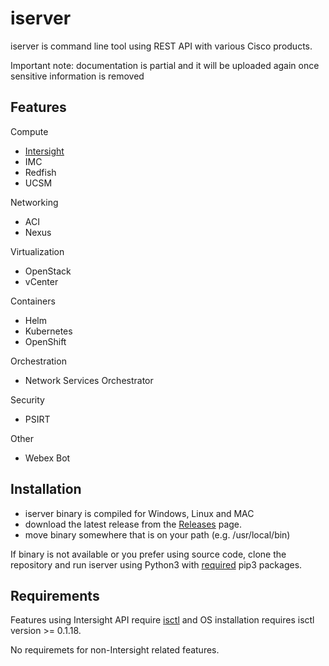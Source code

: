 # iserver

iserver is command line tool using REST API with various Cisco products.

Important note: documentation is partial and it will be uploaded again once sensitive information is removed

## Features

Compute
- [Intersight](./doc/intersight/README.md)
- IMC
- Redfish
- UCSM

Networking
- ACI
- Nexus

Virtualization
- OpenStack
- vCenter

Containers
- Helm
- Kubernetes
- OpenShift

Orchestration
- Network Services Orchestrator

Security
- PSIRT

Other
- Webex Bot

## Installation

- iserver binary is compiled for Windows, Linux and MAC
- download the latest release from the [Releases](https://wwwin-github.cisco.com/emear-telcocloud/iserver/releases/latest) page.
- move binary somewhere that is on your path (e.g. /usr/local/bin)

If binary is not available or you prefer using source code, clone the repository and run iserver using Python3 with [required](requirements) pip3 packages.

## Requirements

Features using Intersight API require [isctl](https://github.com/cgascoig/isctl) and OS installation requires isctl version >= 0.1.18.

No requiremets for non-Intersight related features.
